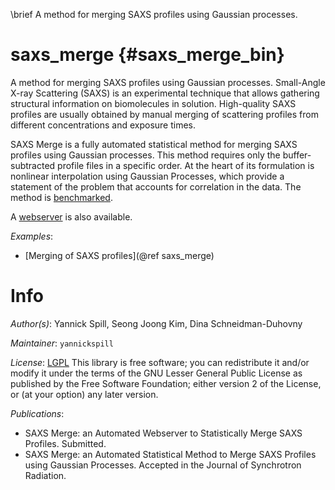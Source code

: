 \brief A method for merging SAXS profiles using Gaussian processes.

saxs_merge {#saxs_merge_bin}
==========

A method for merging SAXS profiles using Gaussian processes.
Small-Angle X-ray Scattering (SAXS) is an experimental technique that allows
gathering structural information on biomolecules in solution. High-quality
SAXS profiles are usually obtained by manual merging of scattering profiles
from different concentrations and exposure times.

SAXS Merge is a fully automated statistical method for merging SAXS profiles
using Gaussian processes. This method requires only the buffer-subtracted
profile files in a specific order. At the heart of its formulation is
nonlinear interpolation using Gaussian Processes, which provide a statement
of the problem that accounts for correlation in the data.
The method is [benchmarked](http://salilab.org/saxsmerge/benchmark).

A [webserver](http://salilab.org/saxsmerge) is also available.

_Examples_:
 - [Merging of SAXS profiles](@ref saxs_merge)

# Info

_Author(s)_: Yannick Spill, Seong Joong Kim, Dina Schneidman-Duhovny

_Maintainer_: `yannickspill`

_License_: [LGPL](http://www.gnu.org/licenses/old-licenses/lgpl-2.1.html)
This library is free software; you can redistribute it and/or
modify it under the terms of the GNU Lesser General Public
License as published by the Free Software Foundation; either
version 2 of the License, or (at your option) any later version.

_Publications_:
 - SAXS Merge: an Automated Webserver to Statistically Merge SAXS Profiles. Submitted.
 - SAXS Merge: an Automated Statistical Method to Merge SAXS Profiles using Gaussian Processes. Accepted in the Journal of Synchrotron Radiation.
